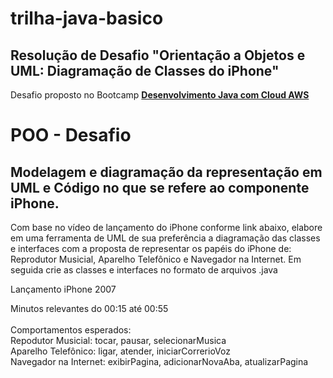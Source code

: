 # trilha-java-basico

## Resolução de Desafio "Orientação a Objetos e UML: Diagramação de Classes do iPhone"
Desafio proposto no Bootcamp [**Desenvolvimento Java com Cloud AWS**](https://www.dio.me/bootcamp/coding-future-gft-aws-desenvolvimento-java-com-cloud-aws?ref=WQ0TRWQ8E1) 

# POO - Desafio

## Modelagem e diagramação da representação em UML e Código no que se refere ao componente iPhone.

Com base no vídeo de lançamento do iPhone conforme link abaixo, elabore em uma ferramenta de UML de sua preferência a diagramação das classes e interfaces com a proposta de representar os papéis do iPhone de: Reprodutor Musicial, Aparelho Telefônico e Navegador na Internet. Em seguida crie as classes e interfaces no formato de arquivos .java

Lançamento iPhone 2007

Minutos relevantes do 00:15 até 00:55 </br>
</br>
Comportamentos esperados: </br>
Repodutor Musicial: tocar, pausar, selecionarMusica </br>
Aparelho Telefônico: ligar, atender, iniciarCorrerioVoz </br>
Navegador na Internet: exibirPagina, adicionarNovaAba, atualizarPagina
